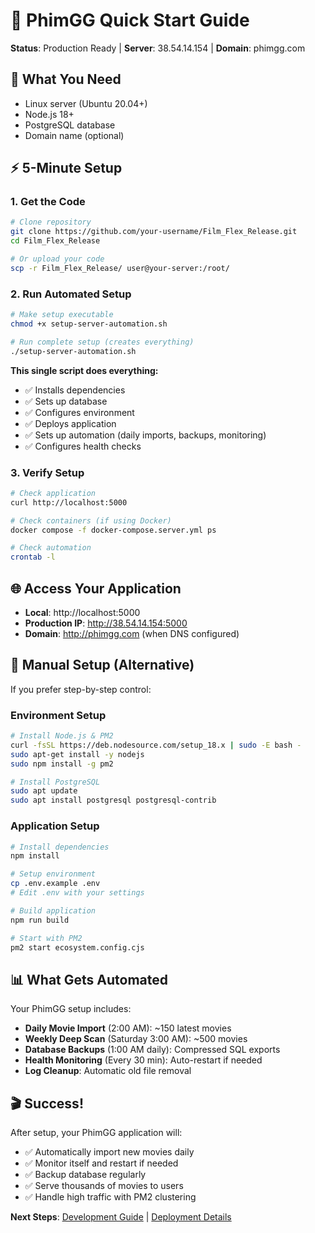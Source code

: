 # 🚀 PhimGG Quick Start Guide

**Status**: Production Ready | **Server**: 38.54.14.154 | **Domain**: phimgg.com

## 🎯 **What You Need**

- Linux server (Ubuntu 20.04+)
- Node.js 18+
- PostgreSQL database
- Domain name (optional)

## ⚡ **5-Minute Setup**

### **1. Get the Code**
```bash
# Clone repository
git clone https://github.com/your-username/Film_Flex_Release.git
cd Film_Flex_Release

# Or upload your code
scp -r Film_Flex_Release/ user@your-server:/root/
```

### **2. Run Automated Setup**
```bash
# Make setup executable
chmod +x setup-server-automation.sh

# Run complete setup (creates everything)
./setup-server-automation.sh
```

**This single script does everything:**
- ✅ Installs dependencies
- ✅ Sets up database 
- ✅ Configures environment
- ✅ Deploys application
- ✅ Sets up automation (daily imports, backups, monitoring)
- ✅ Configures health checks

### **3. Verify Setup**
```bash
# Check application
curl http://localhost:5000

# Check containers (if using Docker)
docker compose -f docker-compose.server.yml ps

# Check automation
crontab -l
```

## 🌐 **Access Your Application**

- **Local**: http://localhost:5000
- **Production IP**: http://38.54.14.154:5000  
- **Domain**: http://phimgg.com (when DNS configured)

## 🔧 **Manual Setup (Alternative)**

If you prefer step-by-step control:

### **Environment Setup**
```bash
# Install Node.js & PM2
curl -fsSL https://deb.nodesource.com/setup_18.x | sudo -E bash -
sudo apt-get install -y nodejs
sudo npm install -g pm2

# Install PostgreSQL
sudo apt update
sudo apt install postgresql postgresql-contrib
```

### **Application Setup**
```bash
# Install dependencies
npm install

# Setup environment
cp .env.example .env
# Edit .env with your settings

# Build application
npm run build

# Start with PM2
pm2 start ecosystem.config.cjs
```

## 📊 **What Gets Automated**

Your PhimGG setup includes:

- **Daily Movie Import** (2:00 AM): ~150 latest movies
- **Weekly Deep Scan** (Saturday 3:00 AM): ~500 movies  
- **Database Backups** (1:00 AM daily): Compressed SQL exports
- **Health Monitoring** (Every 30 min): Auto-restart if needed
- **Log Cleanup**: Automatic old file removal

## 🎬 **Success!**

After setup, your PhimGG application will:
- ✅ Automatically import new movies daily
- ✅ Monitor itself and restart if needed
- ✅ Backup database regularly
- ✅ Serve thousands of movies to users
- ✅ Handle high traffic with PM2 clustering

**Next Steps**: [Development Guide](02-development/development-workflow.md) | [Deployment Details](03-deployment/production-deployment.md)